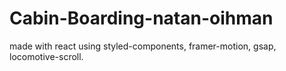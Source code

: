 # Cabin-Boarding-natan-oihman

made with react using styled-components, framer-motion, gsap, locomotive-scroll.
